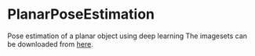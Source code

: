 # PlanarPoseEstimation
Pose estimation of a planar object using deep learning
The imagesets can be downloaded from [here](https://drive.google.com/file/d/1ekjJWqiP_yGI03aCx6OOPuHRh_C7_lHa/view?usp=sharing).
